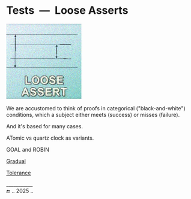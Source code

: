 # Tests &nbsp;&mdash;&nbsp; Loose Asserts

<picture><img alt="&nbsp; LOOSE ASERT" src="../../_rsc/img/_nav/tiles/test/assert_art.jpg" /></picture>

We are accustomed to think of proofs in categorical ("black-and-white") conditions, which a subject either meets (success) or misses (failure).

And it's based for many cases. 

ATomic vs quartz clock as variants.

GOAL and ROBIN

[Gradual](tests-gradual_assert.md)

[Tolerance](tests-value_tolerance.md)

___________\
🔚 .. 2025 ..
